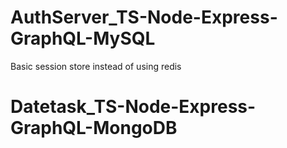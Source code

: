 # AuthServer_TS-Node-Express-GraphQL-MySQL

Basic session store instead of using redis
# Datetask_TS-Node-Express-GraphQL-MongoDB
